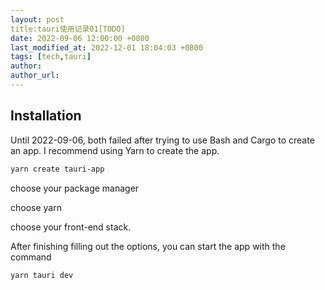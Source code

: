 ```yaml
---
layout: post
title:tauri使用记录01[TODO]
date: 2022-09-06 12:00:00 +0800
last_modified_at: 2022-12-01 18:04:03 +0800
tags: [tech,tauri]
author:
author_url:
---
```


## Installation

Until 2022-09-06, both failed after trying to use Bash and Cargo to create an app. I recommend using Yarn to create the app.

```bash
yarn create tauri-app
```

choose your package manager

choose yarn

choose your front-end stack.

After finishing filling out the options, you can start the app with the command

```bash
yarn tauri dev
```

